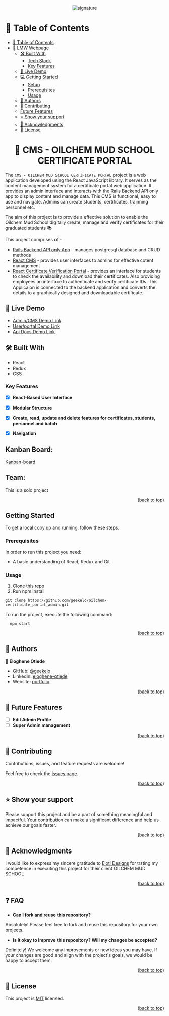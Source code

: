 <a name="readme-top"></a>
<div align="center">

 <img src="https://geekelo.com.ng/wp-content/uploads/2023/12/signature.gif" alt="signature" >
  
  <br/>

</div>
<!-- TABLE OF CONTENTS -->

# 📗 Table of Contents


- [📗 Table of Contents](#-table-of-contents)
- [📖 LMW Webpage ](#-lmw-webpage-)
  - [🛠 Built With ](#-built-with-)
    - [Tech Stack ](#tech-stack-)
    - [Key Features ](#key-features-)
  - [🚀 Live Demo ](#-live-demo-)
  - [💻 Getting Started ](#-getting-started-)
    - [Setup ](#setup-)
    - [Prerequisites ](#prerequisites-)
    <!-- - [Install ](#install-) -->
    - [Usage ](#usage-)
    <!-- - [Run Tests ](#run-tests-)
    - [Deployment ](#deployment-) -->
  - [👥 Authors ](#-authors-)
  - [🤝 Contributing ](#-contributing-)
  - [Future Features ](#future-features-)
  - [⭐️ Show your support ](#️-show-your-support-)
  - [🙏 Acknowledgments ](#-acknowledgments-)
  - [📝 License ](#-license-)

<!-- PROJECT DESCRIPTION -->

<div align="center">
  <h1>📖 CMS - OILCHEM MUD SCHOOL CERTIFICATE PORTAL </h>
</div>

The `CMS - OILCHEM MUD SCHOOL CERTIFICATE PORTAL` project is a web application developed using the React JavaScript library. It serves as the content management system for a certificate portal web application. It provides an admin interface and interacts with the Rails Backend API only app to display content and manage data. This CMS is functional, easy to use and navigate. Admins can create  students, certificates, trainning personnel etc.

The aim of this project is to provide a effective  solution to enable the Oilchem Mud School digitally create, manage and verify certificates for their graduated students 📚

This project comprises of -
- [Rails Backend API only App](https://github.com/geekelo/oilchem-certificate_portal_api) - manages postgresql database and CRUD methods
- [React CMS](https://github.com/geekelo/oilchem-certificate_portal_admin) - provides user interfaces to admins for effective cotent management
- [React Certificate Verification Portal](https://github.com/geekelo/oilchem-certificate_portal_user) - provides an interface for students to check the availability and download their certificates. Also providing employees an interface to authenticate and verify certificate IDs. This Applicaion is connected to the backend application and converts the details to a graphically designed and downloadable certificate.

## 🚀 Live Demo <a name="live-demo"></a>
  - [Admin/CMS Demo Link](https://oilchem-certificate-portal-admin.geekelo.com.ng)
  - [User/portal Demo Link](https://oilchem-certificate-portal-user.geekelo.com.ng)
  - [Api Docs Demo Link](https://oilchem-api.onrender.com/api-docs)

## 🛠 Built With <a name="built-with"></a>

  <ul>
    <li>React</li>
    <li>Redux</li>
    <li>CSS</li>
  </ul>

<!-- Features -->

### Key Features <a name="key-features"></a>

- [x] **React-Based User Interface**
- [x] **Modular Structure**
- [x] **Create, read, update and delete features for certificates, students, personnel and batch**
- [x] **Navigation**


## Kanban Board:
  [Kanban-board](https://github.com/users/geekelo/projects/4)<br>

## Team:
This is a solo project

<p align="right">(<a href="#readme-top">back to top</a>)</p>


## Getting Started <a name="getting-started"></a>

To get a local copy up and running, follow these steps.

### Prerequisites <a name="prerequisites"></a>
In order to run this project you need:
  * A basic understanding of React, Redux and Git
### Usage <a name="usage"></a>
1. Clone this repo
2. Run npm install
```
git clone https://github.com/geekelo/oilchem-certificate_portal_admin.git
```

To run the project, execute the following command:

```
  npm start
```

<p align="right">(<a href="#readme-top">back to top</a>)</p>

<!-- AUTHORS -->

## 👥 Authors <a name="authors"></a>

👤 **Eloghene Otiede**

- GitHub: [@geekelo](https://github.com/geekelo)
- LinkedIn: [eloghene-otiede](https://www.linkedin.com/in/eloghene-otiede-b146a3232/)
- Website: [portfolio](https://geekelo.com.ng/)

<p align="right">(<a href="#readme-top">back to top</a>)</p>

<!-- FUTURE FEATURES -->

## 🔭 Future Features <a name="future-features"></a>

- [ ] **Edit Admin Profile**
- [ ] **Super Admin management**

<p align="right">(<a href="#readme-top">back to top</a>)</p>

<!-- CONTRIBUTING -->

## 🤝 Contributing <a name="contributing"></a>

Contributions, issues, and feature requests are welcome!

Feel free to check the [issues page](../../issues/).

<p align="right">(<a href="#readme-top">back to top</a>)</p>

<!-- SUPPORT -->

## ⭐️ Show your support <a name="support"></a>

Please support this project and be a part of something meaningful and impactful. Your contribution can make a significant difference and help us achieve our goals faster.

<p align="right">(<a href="#readme-top">back to top</a>)</p>

<!-- ACKNOWLEDGEMENTS -->

## 🙏 Acknowledgments <a name="acknowledgements"></a>

I would like to express my sincere gratitude to [Eloti Designs](https://elotidesigns.com) for trsting my competence in executing this project for their client OILCHEM MUD SCHOOL

<p align="right">(<a href="#readme-top">back to top</a>)</p>

## :question: FAQ <a name="faq"></a>

- **Can I fork and reuse this repository?**

Absolutely! Please feel free to fork and reuse this repository for your own projects.

- **Is it okay to improve this repository? Will my changes be accepted?**

Definitely! We welcome any improvements or new ideas you may have. If your changes are good and align with the project's goals, we would be happy to accept them.


<p align="right">(<a href="#readme-top">back to top</a>)</p>

<!-- LICENSE -->

## 📝 License <a name="license"></a>

This project is [MIT](./LICENCE) licensed.

<p align="right">(<a href="#readme-top">back to top</a>)</p>